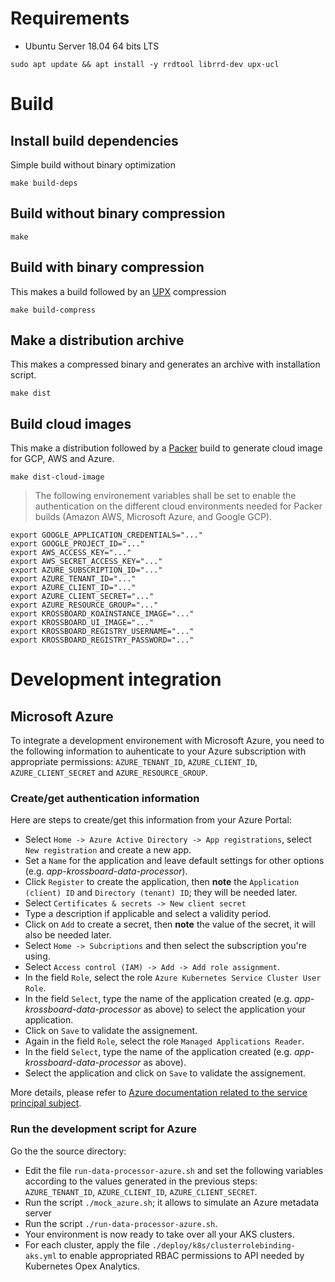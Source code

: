 # Requirements

* Ubuntu Server 18.04 64 bits LTS

```
sudo apt update && apt install -y rrdtool librrd-dev upx-ucl
```

# Build

## Install build dependencies
Simple build without binary optimization

```
make build-deps
```

## Build without binary compression

```
make
```

## Build with binary compression
This makes a build followed by an [UPX](https://upx.github.io/) compression

```
make build-compress
```

## Make a distribution archive
This makes a compressed binary and generates an archive with installation script.
```
make dist
```

## Build cloud images
This make a  distribution followed by a [Packer](https://www.packer.io/) build to generate cloud image for GCP, AWS and Azure.

```
make dist-cloud-image
```

> The following environement variables shall be set to enable the authentication on the different cloud environments needed for Packer builds (Amazon AWS, Microsoft Azure, and Google GCP).

```
export GOOGLE_APPLICATION_CREDENTIALS="..."
export GOOGLE_PROJECT_ID="..."
export AWS_ACCESS_KEY="..."
export AWS_SECRET_ACCESS_KEY="..."
export AZURE_SUBSCRIPTION_ID="..."
export AZURE_TENANT_ID="..."
export AZURE_CLIENT_ID="..."
export AZURE_CLIENT_SECRET="..."
export AZURE_RESOURCE_GROUP="..."
export KROSSBOARD_KOAINSTANCE_IMAGE="..."
export KROSSBOARD_UI_IMAGE="..."
export KROSSBOARD_REGISTRY_USERNAME="..."
export KROSSBOARD_REGISTRY_PASSWORD="..."
```

# Development integration

## Microsoft Azure
To integrate a development environement with Microsoft Azure, you need to the following information to auhenticate to your Azure subscription with appropriate permissions: `AZURE_TENANT_ID`, `AZURE_CLIENT_ID`, `AZURE_CLIENT_SECRET` and `AZURE_RESOURCE_GROUP`. 

### Create/get authentication information
Here are steps to create/get this information from your Azure Portal:
* Select `Home -> Azure Active Directory -> App registrations`, select `New registration` and create a new app.
* Set a `Name` for the application and leave default settings for other options (e.g. *app-krossboard-data-processor*).
* Click `Register` to create the application, then **note** the `Application (client) ID` and `Directory (tenant) ID`; they will be needed later.
* Select `Certificates & secrets -> New client secret` 
* Type a description if applicable and select a validity period.
* Click on `Add` to create a secret, then **note** the value of the secret, it will also be needed later.
* Select `Home -> Subcriptions` and then select the subscription you're using.
* Select `Access control (IAM) -> Add -> Add role assignment`.
* In the field `Role`, select the role `Azure Kubernetes Service Cluster User Role`.
* In the field `Select`, type the name of the application created (e.g. *app-krossboard-data-processor* as above) to select the application your application.
* Click on `Save` to validate the assignement.
* Again in the field `Role`, select the role `Managed Applications Reader`.
* In the field `Select`, type the name of the application created (e.g. *app-krossboard-data-processor* as above).
* Select the application and click on `Save` to validate the assignement.

More details, please refer to [Azure documentation related to the service principal subject](https://docs.microsoft.com/en-us/cli/azure/create-an-azure-service-principal-azure-cli?view=azure-cli-latest).

### Run the development script for Azure
Go the the source directory:
* Edit the file `run-data-processor-azure.sh` and set the following variables according to the values generated in the previous steps: `AZURE_TENANT_ID`, `AZURE_CLIENT_ID`, `AZURE_CLIENT_SECRET`.
* Run the script `./mock_azure.sh`; it allows to simulate an Azure metadata server
* Run the script `./run-data-processor-azure.sh`.
* Your environment is now ready to take over all your AKS clusters.
* For each cluster, apply the file `./deploy/k8s/clusterrolebinding-aks.yml` to enable appropriated RBAC permissions to API needed by Kubernetes Opex Analytics.
